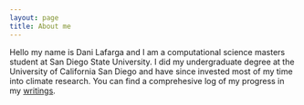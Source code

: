 ```yaml
---
layout: page
title: About me
---
```


Hello my name is Dani Lafarga and I am a computational science masters student at San Diego State University. I did my undergraduate degree at the University of California San Diego and have since invested most of my time into climate research. You can find a comprehesive log of my progress in my [writings](https://dlafarga.github.io/menu/writing.html).

